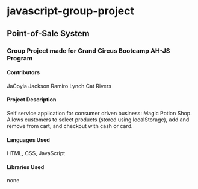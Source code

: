 # javascript-group-project

## Point-of-Sale System
### Group Project made for Grand Circus Bootcamp AH-JS Program

#### Contributors
JaCoyia Jackson
Ramiro Lynch
Cat Rivers

#### Project Description
Self service application for consumer driven business: Magic Potion Shop. Allows customers to select products (stored using localStorage), add and remove from cart, and checkout with cash or card.

#### Languages Used
HTML, CSS, JavaScript

#### Libraries Used
none

